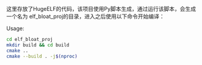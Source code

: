 这里存放了HugeELF的代码，该项目使用Py脚本生成，通过运行该脚本，会生成一个名为 elf_bloat_proj的目录，进入之后使用以下命令开始编译：   

Usage:
```bash
cd elf_bloat_proj
mkdir build && cd build
cmake ..
cmake --build . -j$(nproc)
```

